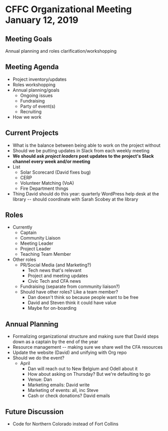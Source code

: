 # CFFC Organizational Meeting January 12, 2019

## Meeting Goals

Annual planning and roles clarification/workshopping

## Meeting Agenda

* Project inventory/updates
* Roles workshopping
* Annual planning/goals
	* Ongoing issues
	* Fundraising
	* Party of event(s)
	* Recruiting
* How we work

## Current Projects

* What is the balance between being able to work on the project without
* Should we be putting updates in Slack from each weekly meeting
* **We should ask *project leaders* post updates to the project's Slack channel every week and/or meeting**
* List
	* Solar Scorecard (David fixes bug)
	* CERP
	* Volunteer Matching (VoA)
	* Fire Department things
* Thing David should do this year: quarterly WordPress help desk at the library -- should coordinate with Sarah Scobey at the library

## Roles

* Currently
	* Captain
	* Community Liaison
	* Meeting Leader
	* Project Leader
	* Teaching Team Member
* Other roles
	* PR/Social Media (and Marketing?)
		* Tech news that's relevant
		* Project and meeting updates
		* Civic Tech and CFA news
	* Fundraising (separate from community liaison?)
	* Should have other roles? Like a team member?
		* Dan doesn't think so because people want to be free
		* David and Steven think it could have value
		* Maybe for on-boarding

## Annual Planning

* Formalizing organizational structure and making sure that David steps down as a captain by the end of the year
* Resource management -- making sure we share well the CFA resources
* Update the website (David) and unifying with Org repo
* Should we do the event?
	* April
		* Dan will reach out to New Belgium and Odell about it
		* How about asking on Thursday? But we're defaulting to go
		* Venue: Dan
		* Marketing emails: David write
		* Marketing of events: all, inc Steve
		* Cash or check donations? David emails
		

## Future Discussion

* Code for Northern Colorado instead of Fort Collins
